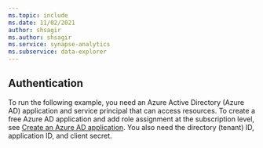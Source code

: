 ```yaml
---
ms.topic: include
ms.date: 11/02/2021
author: shsagir
ms.author: shsagir
ms.service: synapse-analytics
ms.subservice: data-explorer
---
```

## Authentication

To run the following example, you need an Azure Active Directory (Azure AD) application and service principal that can access resources. To create a free Azure AD application and add role assignment at the subscription level, see [Create an Azure AD application](../../../active-directory/develop/howto-create-service-principal-portal.md). You also need the directory (tenant) ID, application ID, and client secret.